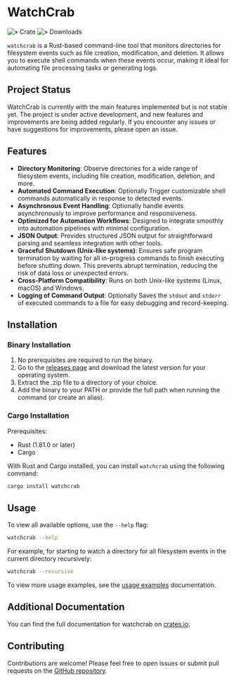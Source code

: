 # WatchCrab

![» Crate](https://flat.badgen.net/crates/v/watchcrab)
![» Downloads](https://flat.badgen.net/crates/d/watchcrab)

`watchcrab` is a Rust-based command-line tool that monitors directories for filesystem events such as file creation, modification, and deletion. It allows you to execute shell commands when these events occur, making it ideal for automating file processing tasks or generating logs.

## Project Status

WatchCrab is currently with the main features implemented but is not stable yet. The project is under active development, and new features and improvements are being added regularly. If you encounter any issues or have suggestions for improvements, please open an issue.

## Features

- **Directory Monitoring**: Observe directories for a wide range of filesystem events, including file creation, modification, deletion, and more.
- **Automated Command Execution**: Optionally Trigger customizable shell commands automatically in response to detected events.
- **Asynchronous Event Handling**: Optionally handle events asynchronously to improve performance and responsiveness.
- **Optimized for Automation Workflows**: Designed to integrate smoothly into automation pipelines with minimal configuration.
- **JSON Output**: Provides structured JSON output for straightforward parsing and seamless integration with other tools.
- **Graceful Shutdown (Unix-like systems)**: Ensures safe program termination by waiting for all in-progress commands to finish executing before shutting down. This prevents abrupt termination, reducing the risk of data loss or unexpected errors.
- **Cross-Platform Compatibility**: Runs on both Unix-like systems (Linux, macOS) and Windows.
- **Logging of Command Output**: Optionally Saves the `stdout` and `stderr` of executed commands to a file for easy debugging and record-keeping.

## Installation

### Binary Installation
1. No prerequisites are required to run the binary.
2. Go to the [releases page](https://github.com/IsWladi/WatchCrab/releases) and download the latest version for your operating system.
3. Extract the .zip file to a directory of your choice.
4. Add the binary to your PATH or provide the full path when running the command (or create an alias).

### Cargo Installation
Prerequisites:
- Rust (1.81.0 or later)
- Cargo

With Rust and Cargo installed, you can install `watchcrab` using the following command:

```bash
cargo install watchcrab
```

## Usage

To view all available options, use the `--help` flag:

```bash
watchcrab --help
```

For example, for starting to watch a directory for all filesystem events in the current directory recursively:

```bash
watchcrab --recursive
```

To view more usage examples, see the [usage examples](./docs/usage_examples.md) documentation.


## Additional Documentation

You can find the full documentation for watchcrab on [crates.io](https://crates.io/crates/watchcrab).

## Contributing

Contributions are welcome! Please feel free to open issues or submit pull requests on the [GitHub repository](https://github.com/IsWladi/WatchCrab).
